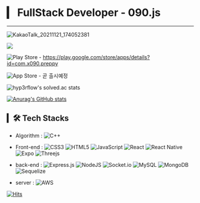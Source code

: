 # ▎ FullStack Developer - 090.js       
* * *       

![KakaoTalk_20211121_174052381](https://user-images.githubusercontent.com/49832278/143249782-a82d05de-8277-46ab-98be-1ef68ec29ff9.jpg)

 <a href="[http://15.165.129.122:3000/]" target="_blank"><img src="https://img.shields.io/badge/preppy-web-ff0000?style=flat-square&logo=[appveyor]&logoColor=white"/></a>
 
![Play Store](https://img.shields.io/badge/Google_Play-414141?style=for-the-badge&logo=google-play&logoColor=white) - https://play.google.com/store/apps/details?id=com.x090.preppy

  ![App Store](https://img.shields.io/badge/App_Store-0D96F6?style=for-the-badge&logo=app-store&logoColor=white) - 곧 출시예정
  
 ![hyp3rflow's solved.ac stats](https://github-readme-solvedac.hyp3rflow.vercel.app/api/?handle=rnjsrnrdnjs)
 
[![Anurag's GitHub stats](https://github-readme-stats.vercel.app/api?username=rnjsrnrdnjs&theme=radical)](https://github.com/anuraghazra/github-readme-stats)
 ## ▎🛠 Tech Stacks
- Algorithm : ![C++](https://img.shields.io/badge/c++-%2300599C.svg?style=for-the-badge&logo=c%2B%2B&logoColor=white) 
- Front-end : ![CSS3](https://img.shields.io/badge/css3-%231572B6.svg?style=for-the-badge&logo=css3&logoColor=white) ![HTML5](https://img.shields.io/badge/html5-%23E34F26.svg?style=for-the-badge&logo=html5&logoColor=white) ![JavaScript](https://img.shields.io/badge/javascript-%23323330.svg?style=for-the-badge&logo=javascript&logoColor=%23F7DF1E) ![React](https://img.shields.io/badge/react-%2320232a.svg?style=for-the-badge&logo=react&logoColor=%2361DAFB) ![React Native](https://img.shields.io/badge/react_native-%2320232a.svg?style=for-the-badge&logo=react&logoColor=%2361DAFB) 
![Expo](https://img.shields.io/badge/expo-1C1E24?style=for-the-badge&logo=expo&logoColor=#D04A37) ![Threejs](https://img.shields.io/badge/threejs-black?style=for-the-badge&logo=three.js&logoColor=white)
- back-end : ![Express.js](https://img.shields.io/badge/express.js-%23404d59.svg?style=for-the-badge&logo=express&logoColor=%2361DAFB) ![NodeJS](https://img.shields.io/badge/node.js-6DA55F?style=for-the-badge&logo=node.js&logoColor=white)  ![Socket.io](https://img.shields.io/badge/Socket.io-black?style=for-the-badge&logo=socket.io&badgeColor=010101) ![MySQL](https://img.shields.io/badge/mysql-%2300f.svg?style=for-the-badge&logo=mysql&logoColor=white) ![MongoDB](https://img.shields.io/badge/MongoDB-%234ea94b.svg?style=for-the-badge&logo=mongodb&logoColor=white) ![Sequelize](https://img.shields.io/badge/Sequelize-52B0E7?style=for-the-badge&logo=Sequelize&logoColor=white)

-  server : ![AWS](https://img.shields.io/badge/AWS-%23FF9900.svg?style=for-the-badge&logo=amazon-aws&logoColor=white)

[![Hits](https://hits.seeyoufarm.com/api/count/incr/badge.svg?url=https%3A%2F%2Fgithub.com%2Frnjsrnrdnjs%2Fhit-counter&count_bg=%2379C83D&title_bg=%23555555&icon=&icon_color=%23E7E7E7&title=hits&edge_flat=false)](https://hits.seeyoufarm.com)
